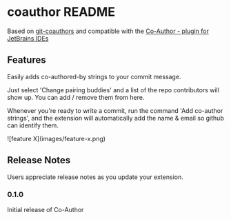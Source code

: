 # coauthor README

Based on [git-coauthors](https://github.com/rjimenezda/vscode-coauthor) and compatible with the [Co-Author - plugin for JetBrains IDEs](https://github.com/hawser86/co-author-plugin)

## Features

Easily adds co-authored-by strings to your commit message.

Just select 'Change pairing buddies' and a list of the repo contributors will show up. You can add / remove them from here.

Whenever you're ready to write a commit, run the command 'Add co-author strings', and the extension will automatically add the name & email so github can identify them.

\!\[feature X\]\(images/feature-x.png\)



## Release Notes

Users appreciate release notes as you update your extension.

### 0.1.0

Initial release of Co-Author


